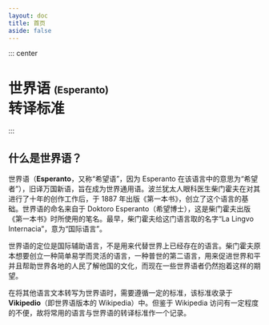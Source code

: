 ```yaml
---
layout: doc
title: 首页
aside: false
---
```

::: center
# 世界语&nbsp;<span style="font-size: 1.2rem;">(Esperanto)</span><br>转译标准
:::

## 什么是世界语？

世界语（**Esperanto**，又称“希望语”，因为 Esperanto 在该语言中的意思为“希望者”），旧译万国新语，旨在成为世界通用语。波兰犹太人眼科医生柴门霍夫在对其进行了十年的创作工作后，于 1887 年出版《第一本书》，创立了这个语言的基础。世界语的命名来自于 Doktoro Esperanto（希望博士），这是柴门霍夫出版《第一本书》时所使用的笔名。最早，柴门霍夫给这门语言取的名字“La Lingvo Internacia”，意为“国际语言”。

世界语的定位是国际辅助语言，不是用来代替世界上已经存在的语言。柴门霍夫原本想要创立一种简单易学而灵活的语言，一种普世的第二语言，用来促进世界和平并且帮助世界各地的人民了解他国的文化，而现在一些世界语者仍然抱着这样的期望。

在将其他语言文本转写为世界语时，需要遵循一定的标准，该标准收录于 **Vikipedio**（即世界语版本的 Wikipedia）中。但鉴于 Wikipedia 访问有一定程度的不便，故将常用的语言与世界语的转译标准作一个记录。
